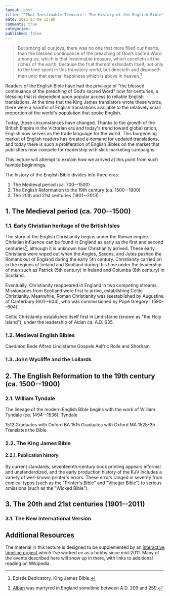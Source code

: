 ```yaml
---
layout: post
title: "'That Inestimable Treasure': The History of the English Bible"
date: 2013-03-09 12:00
comments: true
categories: 
published: false
---
```


> But among all our joys, there was no one that more filled our hearts, than the blessed continuance of the preaching of God’s sacred Word among us; which is that inestimable treasure, which excelleth all the riches of the earth; because the fruit thereof extendeth itself, not only to the time spent in this transitory world, but directeth and disposeth men unto that eternal happiness which is above in heaven.[^1]

Readers of the English Bible have had the privilege of "the blessed continuance of the preaching of God’s sacred Word" now for centuries, a blessing that is dependent upon popular access to reliable English translations. At the time that the King James translators wrote these words, there were a handful of English translations available to the relatively small proportion of the world's population that spoke English. 

Today, those circumstances have changed. Thanks to the growth of the British Empire in the Victorian era and today's trend toward globalization, English now serves as the trade language for the world. This burgeoning market of English readers has created a demand for updated translations, and today there is such a proliferation of English Bibles on the market that publishers now compete for readership with slick marketing campaigns.

This lecture will attempt to explain how we arrived at this point from such humble beginnings. <!-- Include some learning objectives and more survey thoughts here about the overall outline of the article -->

The history of the English Bible divides into three eras:

1. The Medieval period (ca. 700--1500)
2. The English Reformation to the 19th century (ca. 1500--1900)
3. The 20th and 21st centuries (1901--2013)

## 1. The Medieval period (ca. 700--1500)

### 1.1. Early Christian heritage of the British Isles

The story of the English Christianity begins under the Roman empire. Christian influence can be found in England as early as the first and second centuries[^2], although it is unknown how Christianity arrived. These early Christians were wiped out when the Angles, Saxons, and Jutes pushed the Romans out of England during the early 5th century. Christianity carried on in the regions of Ireland and Scotland during this time under the leadership of men such as Patrick (5th century) in Ireland and Columba (6th century) in Scotland.

Eventually, Christianity reappeared in England in two competing streams. Missionaries from Scotland were first to arrive, establishing Celtic Christianity. Meanwhile, Roman Christianity was reestablished by Augustine of Canterbury (601--604), who was commissioned by Pope Gregory I (590--604). 

Celtic Christianity established itself first in Lindisfarne (known as "the Holy Island"), under the leadership of Aidan ca. A.D. 635.

<!-- Outline this part:

Mention Roman withdrawal in 4th and 5th centuries, Celtic Christianity and the Lindisfarne Gospels (not English!), Augustine of Canterbury, Synod of Whitby, and Bede (Cook lects 2 p 18-19)

-->

### 1.2. Medieval English Bibles

<!-- Give a brief summary of the medieval Bibles mentioned in Philip Comfort's timeline (which need more detail in my timeline, as well)  -->



Caedmon
Bede
Alfred
Lindisfarne Gospels
Aelfric
Rolle and Shorham

### 1.3. John Wycliffe and the Lollards




## 2. The English Reformation to the 19th century (ca. 1500--1900)



### 2.1. William Tyndale

<!-- Brent Cook, lectures 5 p 7:

2. William Tyndale (c. 1494-1536)
He came from an obscure childhood. The one note we have from his youth is that while young he had read that King Alfred had produced a translation of the Bible. He went to Oxford, unlike the others. He was disturbed that he was not encouraged to read the Scriptures. He complained that they were not allowed to look at the Scriptures until after 8 or 9 years of indoctrination in doctrines which prevented understanding of the Bible. In 1516, he came to Cambridge. He probably joined the meetings at the White Horse Inn. He later became a private tutor for Sir John Walsh of Gloucestershire. He seems to have convinced Sir John that a good translation of the Bible was necessary. He went outdoors to preach in the open air, and discovered that the Catholics created a rumor about him and attempted to ruin him. Distressed, he returned to Cambridge where he met an old scholar named William Latimer (no relation to Hugh). Latimer said to him: “Do you not know that the Pope is very anti-Christ, whom the Scriptures speaketh of ? But beware of what you say, for if you say so publicly you will lose your life.” Tyndale never overcame this. He was convinced that what England needed was a new translation of the Scripture. He found a man named Humphrey Monmouth who was interested in a translation of the Scripture and supported him. However, Monmouth advised him that England was not the best place to produce a translation. In 1524, Tyndale left all his goods with Monmouth and set sail for Hamburg. He did not know it, but he would never return. He is hard to track down at this point, because he is forever on the run. He printed Bibles in Cologne, but then quickly fled to Worms where he produced his first edition of the New Testament. He found German merchants who were all too glad to smuggle his Bibles into England. Eventually he wound up in Antwerp on the coast where it was easier to smuggle the Bibles back to England. In 1526 Bishop Tunstall ordered that all Tyndale Bibles were to be burned. It was too little too late. He wrote many other works, commentaries, The Obedience of a Christian Man, The Practice of the Prelates, and a great Dialogue with Thomas More. In all, he produced three editions of the New Testament until 1535. He then fell victim to a plot to lure him out of hiding. He was imprisoned in the Low Countries and ignored. Here he died on October 6, 1536. He was strangled and then his body burned at the stake. His last words, as they come down to us, were “Lord, Open the King of England’s eyes.” Ironically, his third edition was printed on the King’s press in England. Approximately 4/5 of this translation made it into the KJV.

 -->

The lineage of the modern English Bible begins with the work of William Tyndale (*ca.* 1494--1536). Tyndale 

1512	Graduates with Oxford BA
1515	Graduates with Oxford MA
1525-35 Translates the Bible

### 2.2. The King James Bible

#### 2.2.1. Publication history

By current standards, seventeenth-century book printing appears informal and unstandardized, and the early production history of the KJV includes a variety of well-known printer's errors. These errors ranged in severity from comical typos (such as the "Printer's Bible" and "Vinegar Bible") to serious omissions (such as the "Wicked Bible"). 



## 3. The 20th and 21st centuries (1901--2011)

### 3.1. The New International Version


## Additional Resources

The material in this lecture is designed to be supplemented by an [interactive timeline project](/English-Bible/) which I've worked on as a hobby since mid-2011. Many of the events described here will show up in there, with links to additional reading on Wikipedia.

<!-- Include a bibliography here -->

[^1]: Epistle Dedicatory, King James Bible.
[^2]: [Alban](http://en.wikipedia.org/wiki/Saint_Alban) was martyred in England sometime between A.D. 209 and 259. 